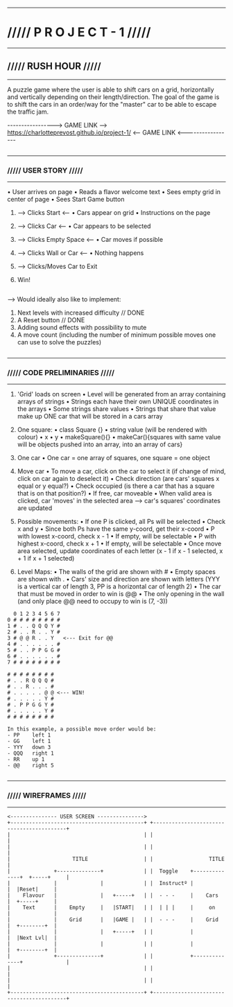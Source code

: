 ~~~~~~
~~~~~~
---------------------------------------------------------------------------------------------------------------
# ///// P R O J E C T - 1 /////

---
## ///// RUSH HOUR /////

---


A puzzle game where the user is able to shift cars on a grid, horizontally and vertically depending on their length/direction. 
The goal of the game is to shift the cars in an order/way for the "master" car to be able to escape the traffic jam.


-----------------> GAME LINK --> https://charlotteprevost.github.io/project-1/ <-- GAME LINK <-----------------


~~~~~~
~~~~~~
---------------------------------------------------------------------------------------------------------------
### ///// USER STORY /////

---

• User arrives on page
• Reads a flavor welcome text
• Sees empty grid in center of page
• Sees Start Game button

1.	--> Clicks Start <--
• Cars appear on grid
• Instructions on the page

2.	--> Clicks Car <--
• Car appears to be selected

3.	--> Clicks Empty Space <--
• Car moves if possible

4.	--> Clicks Wall or Car <--
• Nothing happens

5.	--> Clicks/Moves Car to Exit

6. Win!

~~~~~~
~~~~~~

-->	Would ideally also like to implement:

1. Next levels with increased difficulty		// DONE
2. A Reset button 								// DONE
3. Adding sound effects with possibility to mute
4. A move count (including the number of minimum possible moves one can use to solve the puzzles)

~~~~~~
~~~~~~
---------------------------------------------------------------------------------------------------------------
### ///// CODE PRELIMINARIES /////

---

1. 'Grid' loads on screen
	• Level will be generated from an array containing arrays of strings
	• Strings each have their own UNIQUE coordinates in the arrays
	• Some strings share values
	• Strings that share that value make up ONE car that will be stored in a cars array

2. One square:
	• class Square {}
	• string value (will be rendered with colour)
	• x
	• y
	• makeSquare(){}
	• makeCar(){squares with same value will be objects pushed into an array, into an array of cars}

3. One car
	• One car = one array of squares, one square = one object

4. Move car
	• To move a car, click on the car to select it (if change of mind, click on car again to deselect it)
	• Check direction (are cars' squares x equal or y equal?)
	• Check occupied (is there a car that has a square that is on that position?)
	• If free, car moveable
	• When valid area is clicked, car 'moves' in the selected area
		--> car's squares' coordinates are updated

5. Possible movements:
	• If one P is clicked, all Ps will be selected
	• Check x and y
	• Since both Ps have the same y-coord, get their x-coord
	• P with lowest x-coord, check x - 1
	• If empty, will be selectable
	• P with highest x-coord, check x + 1
	• If empty, will be selectable
	• Once move area selected, update coordinates of each letter (x - 1 if x - 1 selected, x + 1 if x + 1 selected)

6. Level Maps:
	• The walls of the grid are shown with #
	• Empty spaces are shown with .
	• Cars' size and direction are shown with letters (YYY is a vertical car of length 3, PP is a horizontal car of length 2)
	• The car that must be moved in order to win is @@
	• The only opening in the wall (and only place @@ need to occupy to win is (7, -3))

```
  0 1 2 3 4 5 6 7						 
0 # # # # # # # #						
1 # . . Q Q Q Y #						
2 # . . R . . Y #						
3 # @ @ R . . Y   <--- Exit for @@	
4 # . . . . . . #					
5 # . . P P G G #						
6 # . . . . . . #						
7 # # # # # # # #						

# # # # # # # #				
# . . R Q Q Q #				
# . . R . . . #				
# . . . . . @ @ <--- WIN!  	
# . . . . . Y #				
# . P P G G Y #				
# . . . . . Y #	
# # # # # # # #

In this example, a possible move order would be:
- PP 	left 1
- GG 	left 1
- YYY 	down 3
- QQQ 	right 1
- RR 	up 1
- @@	right 5
```
~~~~~~
~~~~~~
---------------------------------------------------------------------------------------------------------------
### ///// WIREFRAMES /////

---

```
<--------------- USER SCREEN --------------->
+-------------------------------------------+ +------------------------------------------+
|                                           | |                                          |
|                                           | |                                          |
|                    TITLE                  | |                  TITLE                   |
|              +--------------+             | |  Toggle    +--------------+  +-----+     |
|              |              |             | |  Instructº |              |  |Reset|     |
|    Flavour   |              |   +-----+   | |  - - -     |    Cars      |  +-----+     |
|    Text      |    Empty     |   |START|   | |  | | |     |     on       |              |
|              |    Grid      |   |GAME |   | |  - - -     |    Grid      |  +--------+  |
|              |              |   +-----+   | |            |              |  |Next Lvl|  |
|              |              |             | |            |              |  +--------+  |
|              +--------------+             | |            +--------------+              |
|                                           | |                                          |
|                                           | |                                          |
+-------------------------------------------+ +------------------------------------------+
```



























